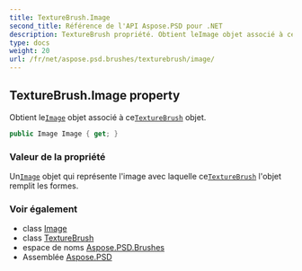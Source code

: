 ```yaml
---
title: TextureBrush.Image
second_title: Référence de l'API Aspose.PSD pour .NET
description: TextureBrush propriété. Obtient leImage objet associé à ceTextureBrush objet.
type: docs
weight: 20
url: /fr/net/aspose.psd.brushes/texturebrush/image/
---
```

## TextureBrush.Image property

Obtient le[`Image`](../../../aspose.psd/image/) objet associé à ce[`TextureBrush`](../) objet.

```csharp
public Image Image { get; }
```

### Valeur de la propriété

Un[`Image`](../../../aspose.psd/image/) objet qui représente l'image avec laquelle ce[`TextureBrush`](../) l'objet remplit les formes.

### Voir également

* class [Image](../../../aspose.psd/image/)
* class [TextureBrush](../)
* espace de noms [Aspose.PSD.Brushes](../../texturebrush/)
* Assemblée [Aspose.PSD](../../../)


